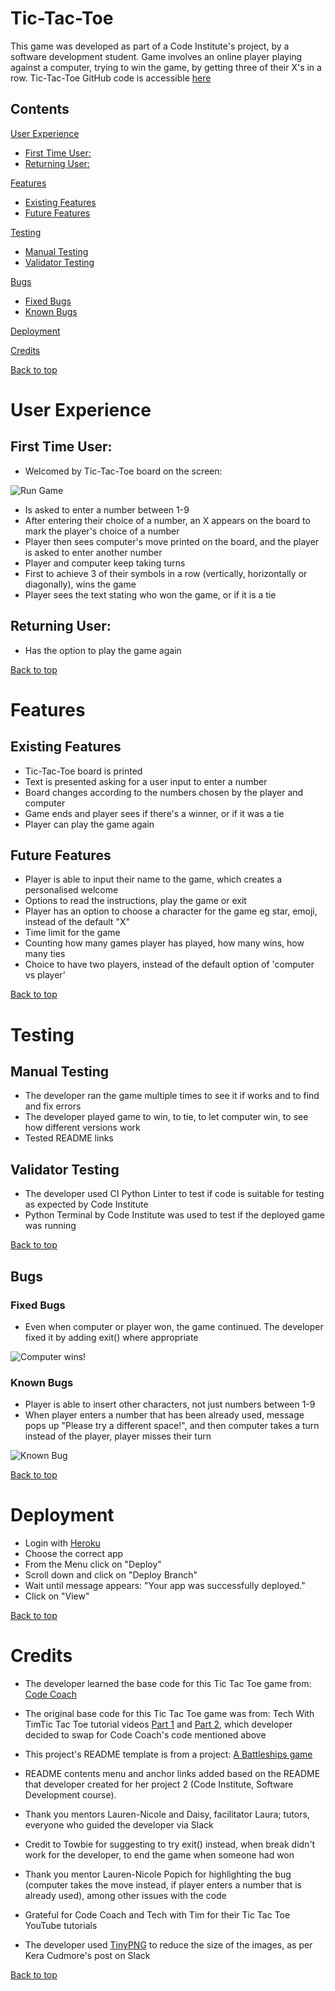 # Tic-Tac-Toe

This game was developed as part of a Code Institute's project, by a software development student.
Game involves an online player playing against a computer, trying to win the game, 
by getting three of their X's in a row.
Tic-Tac-Toe GitHub code is accessible [here](https://github.com/BarbyKelly/tic-tac-toe/deployments/tic-tac-toe-bk)

## Contents

[User Experience](#user-experience)
  - [First Time User:](#first-time-user)
  - [Returning User:](#returning-user)

[Features](#features)
  - [Existing Features](#existing-features)
  - [Future Features](#future-features)

[Testing](#testing)
- [Manual Testing](#manual-testing)
- [Validator Testing](#validator-testing)

[Bugs](#bugs)
- [Fixed Bugs](#fixed-bugs)
- [Known Bugs](#known-bugs)

[Deployment](#deployment)

[Credits](#credits)

[Back to top](#contents)


# User Experience

## First Time User:

* Welcomed by Tic-Tac-Toe board on the screen:

![Run Game](documentation/rungame.png)

* Is asked to enter a number between 1-9
* After entering their choice of a number, an X appears on the board to mark the player's choice of a number
* Player then sees computer's move printed on the board, and the player is asked to enter another number
* Player and computer keep taking turns
* First to achieve 3 of their symbols in a row (vertically, horizontally or diagonally), wins the game
* Player sees the text stating who won the game, or if it is a tie

## Returning User:

* Has the option to play the game again

[Back to top](#contents)


# Features

## Existing Features

* Tic-Tac-Toe board is printed
* Text is presented asking for a user input to enter a number
* Board changes according to the numbers chosen by the player and computer
* Game ends and player sees if there's a winner, or if it was a tie
* Player can play the game again


## Future Features

* Player is able to input their name to the game, which creates a personalised welcome
* Options to read the instructions, play the game or exit
* Player has an option to choose a character for the game eg star, emoji, instead of the default "X"
* Time limit for the game
* Counting how many games player has played, how many wins, how many ties
* Choice to have two players, instead of the default option of 'computer vs player'

[Back to top](#contents)

# Testing

## Manual Testing

* The developer ran the game multiple times to see it if works and to find and fix errors
* The developer played game to win, to tie, to let computer win, to see how different versions work
* Tested README links

## Validator Testing

* The developer used CI Python Linter to test if code is suitable for testing as expected by Code Institute
* Python Terminal by Code Institute was used to test if the deployed game was running

[Back to top](#contents)

## Bugs

### Fixed Bugs

* Even when computer or player won, the game continued. The developer fixed it by adding exit() where appropriate

![Computer wins!](documentation/computerwins.png)

### Known Bugs

* Player is able to insert other characters, not just numbers between 1-9
* When player enters a number that has been already used, message pops up "Please try a different space!", and then computer takes a turn instead of the player, player misses their turn

![Known Bug](documentation/knownbug.png)


[Back to top](#contents)

# Deployment

- Login with [Heroku](https://www.heroku.com/auth/login)
- Choose the correct app
- From the Menu click on "Deploy"
- Scroll down and click on "Deploy Branch"
- Wait until message appears: "Your app was successfully deployed."
- Click on "View"

[Back to top](#contents)

# Credits

- The developer learned the base code for this Tic Tac Toe game from: [Code Coach](https://youtu.be/dK6gJw4-NCo?feature=shared)

- The original base code for this Tic Tac Toe game was from: Tech With TimTic Tac Toe tutorial videos [Part 1](https://youtu.be/5s_lGC2sxwQ?feature=shared) and [Part 2](https://youtu.be/jAaJZLqryTI?feature=shared), which developer decided to swap for Code Coach's code mentioned above

- This project's README template is from a project: [A Battleships game](https://raw.githubusercontent.com/Code-Institute-Submissions/Battleships-P3-1/main/README.md)

- README contents menu and anchor links added based on the README that developer created for her project 2 (Code Institute, Software Development course).

- Thank you mentors Lauren-Nicole and Daisy, facilitator Laura; tutors, everyone who guided the developer via Slack

- Credit to Towbie for suggesting to try exit() instead, when break didn't work for the developer, to end the game when someone had won

- Thank you mentor Lauren-Nicole Popich for highlighting the bug (computer takes the move instead, if player enters a number that is already used), among other issues with the code

- Grateful for Code Coach and Tech with Tim for their Tic Tac Toe YouTube tutorials

- The developer used [TinyPNG](https://tinypng.com/) to reduce the size of the images, as per Kera Cudmore's post on Slack 

[Back to top](#contents)